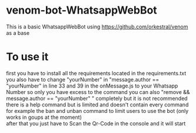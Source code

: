# venom-bot-WhatsappWebBot

This is a basic WhatsappWebBot using https://github.com/orkestral/venom as a base

# To use it
first you have to install all the requirements located in the requirements.txt <br>
you also have to change "yourNumber" in "message.author == "yourNumber" in line 33 and 39 in the onMessage.js to your Whatsapp Number so only you have excess to the command you can also "remove  && message.author == "yourNumber" " completely but it is not recommended <br>
there is a help command but is limited and doesn't contain every command for example the ban and unban command to limit users to use the bot (only works in goups at the moment) <br>
after that you just have to Scan the Qr-Code in the console and it will start 
